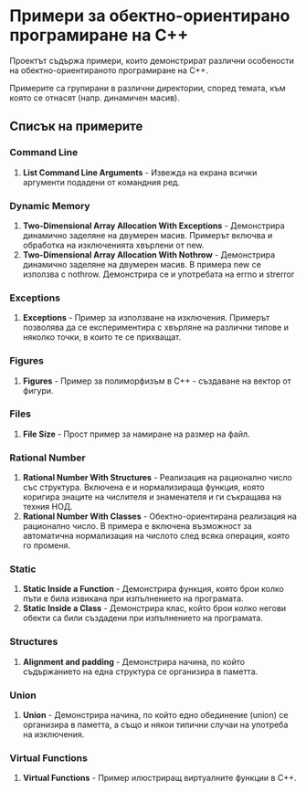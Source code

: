 ﻿Примери за обектно-ориентирано програмиране на C++
===================================

Проектът съдържа примери, които демонстрират различни особености на
обектно-ориентираното програмиране на C++.

Примерите са групирани в различни директории, според
темата, към която се отнасят (напр. динамичен масив).

Списък на примерите
--------------------

### Command Line
1. **List Command Line Arguments** - Извежда на екрана всички аргументи подадени от командния ред.

### Dynamic Memory
1. **Two-Dimensional Array Allocation With Exceptions** - Демонстрира динамично заделяне на двумерен масив. Примерът включва и обработка на изключенията хвърлени от new.
2. **Two-Dimensional Array Allocation With Nothrow** - Демонстрира динамично заделяне на двумерен масив. В примера new се използва с nothrow. Демонстрира се и употребата на errno и strerror

### Exceptions
1. **Exceptions** - Пример за използване на изключения. Примерът позволява да се експериментира с хвърляне на различни типове и няколко точки, в които те се прихващат.

### Figures
1. **Figures** - Пример за полиморфизъм в C++ - създаване на вектор от фигури.

### Files
1. **File Size** - Прост пример за намиране на размер на файл.

### Rational Number
1. **Rational Number With Structures** - Реализация на рационално число със структура. Включена е и нормализираща функция, която коригира знаците на числителя и знаменателя и ги съкращава на техния НОД.
2. **Rational Number With Classes** - Обектно-ориентирана реализация на рационално число. В примера е включена възможност за автоматична нормализация на числото след всяка операция, която го променя.

### Static
1. **Static Inside a Function** - Демонстрира функция, която брои колко пъти е била извикана при изпълнението на програмата.
2. **Static Inside a Class** - Демонстрира клас, който брои колко негови обекти са били създадени при изпълнението на програмата.

### Structures
1. **Alignment and padding** - Демонстрира начина, по който съдържанието на една структура се организира в паметта.

### Union
1. **Union** - Демонстрира начина, по който едно обединение (union) се организира в паметта, а също и някои типични случаи на употреба на изключения.

### Virtual Functions
1. **Virtual Functions** - Пример илюстриращ виртуалните функции в C++.